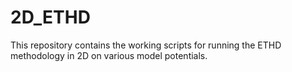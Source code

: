 # 2D_ETHD
This repository contains the working scripts for running the ETHD methodology in 2D on various model potentials.
